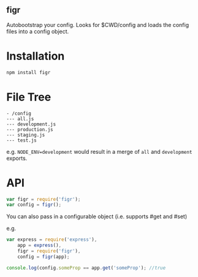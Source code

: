 ## figr

Autobootstrap your config.  Looks for $CWD/config and loads the config files into a config object.

# Installation

```bash
npm install figr
```

# File Tree

```
- /config
--- all.js
--- development.js
--- production.js
--- staging.js
--- test.js
```

e.g. ```NODE_ENV=development``` would result in a merge of ```all``` and ```development``` exports.

# API

```javascript
var figr = require('figr');
var config = figr();
```

You can also pass in a configurable object (i.e. supports #get and #set)

e.g.

```javascript
var express = require('express'),
    app = express(),
    figr = require('figr'),
    config = figr(app);

console.log(config.someProp == app.get('someProp'); //true
```
